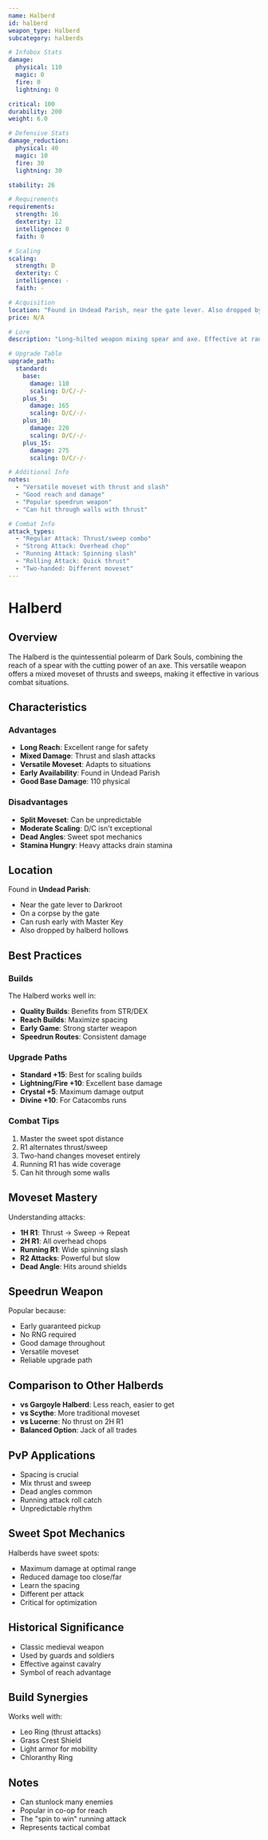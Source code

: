 ```yaml
---
name: Halberd
id: halberd
weapon_type: Halberd
subcategory: halberds

# Infobox Stats
damage:
  physical: 110
  magic: 0
  fire: 0
  lightning: 0

critical: 100
durability: 200
weight: 6.0

# Defensive Stats  
damage_reduction:
  physical: 40
  magic: 10
  fire: 30
  lightning: 30

stability: 26

# Requirements
requirements:
  strength: 16
  dexterity: 12
  intelligence: 0
  faith: 0

# Scaling
scaling:
  strength: D
  dexterity: C
  intelligence: -
  faith: -

# Acquisition
location: "Found in Undead Parish, near the gate lever. Also dropped by Halberd-wielding enemies."
price: N/A

# Lore
description: "Long-hilted weapon mixing spear and axe. Effective at range and in melee combat."

# Upgrade Table
upgrade_path:
  standard:
    base:
      damage: 110
      scaling: D/C/-/-
    plus_5:
      damage: 165
      scaling: D/C/-/-
    plus_10:
      damage: 220
      scaling: D/C/-/-
    plus_15:
      damage: 275
      scaling: D/C/-/-

# Additional Info
notes:
  - "Versatile moveset with thrust and slash"
  - "Good reach and damage"
  - "Popular speedrun weapon"
  - "Can hit through walls with thrust"

# Combat Info
attack_types:
  - "Regular Attack: Thrust/sweep combo"
  - "Strong Attack: Overhead chop"
  - "Running Attack: Spinning slash"
  - "Rolling Attack: Quick thrust"
  - "Two-handed: Different moveset"
---
```


# Halberd

## Overview
The Halberd is the quintessential polearm of Dark Souls, combining the reach of a spear with the cutting power of an axe. This versatile weapon offers a mixed moveset of thrusts and sweeps, making it effective in various combat situations.

## Characteristics

### Advantages
- **Long Reach**: Excellent range for safety
- **Mixed Damage**: Thrust and slash attacks
- **Versatile Moveset**: Adapts to situations
- **Early Availability**: Found in Undead Parish
- **Good Base Damage**: 110 physical

### Disadvantages
- **Split Moveset**: Can be unpredictable
- **Moderate Scaling**: D/C isn't exceptional
- **Dead Angles**: Sweet spot mechanics
- **Stamina Hungry**: Heavy attacks drain stamina

## Location
Found in **Undead Parish**:
- Near the gate lever to Darkroot
- On a corpse by the gate
- Can rush early with Master Key
- Also dropped by halberd hollows

## Best Practices

### Builds
The Halberd works well in:
- **Quality Builds**: Benefits from STR/DEX
- **Reach Builds**: Maximize spacing
- **Early Game**: Strong starter weapon
- **Speedrun Routes**: Consistent damage

### Upgrade Paths
- **Standard +15**: Best for scaling builds
- **Lightning/Fire +10**: Excellent base damage
- **Crystal +5**: Maximum damage output
- **Divine +10**: For Catacombs runs

### Combat Tips
1. Master the sweet spot distance
2. R1 alternates thrust/sweep
3. Two-hand changes moveset entirely
4. Running R1 has wide coverage
5. Can hit through some walls

## Moveset Mastery
Understanding attacks:
- **1H R1**: Thrust → Sweep → Repeat
- **2H R1**: All overhead chops
- **Running R1**: Wide spinning slash
- **R2 Attacks**: Powerful but slow
- **Dead Angle**: Hits around shields

## Speedrun Weapon
Popular because:
- Early guaranteed pickup
- No RNG required
- Good damage throughout
- Versatile moveset
- Reliable upgrade path

## Comparison to Other Halberds
- **vs Gargoyle Halberd**: Less reach, easier to get
- **vs Scythe**: More traditional moveset
- **vs Lucerne**: No thrust on 2H R1
- **Balanced Option**: Jack of all trades

## PvP Applications
- Spacing is crucial
- Mix thrust and sweep
- Dead angles common
- Running attack roll catch
- Unpredictable rhythm

## Sweet Spot Mechanics
Halberds have sweet spots:
- Maximum damage at optimal range
- Reduced damage too close/far
- Learn the spacing
- Different per attack
- Critical for optimization

## Historical Significance
- Classic medieval weapon
- Used by guards and soldiers
- Effective against cavalry
- Symbol of reach advantage

## Build Synergies
Works well with:
- Leo Ring (thrust attacks)
- Grass Crest Shield
- Light armor for mobility
- Chloranthy Ring

## Notes
- Can stunlock many enemies
- Popular in co-op for reach
- The "spin to win" running attack
- Represents tactical combat